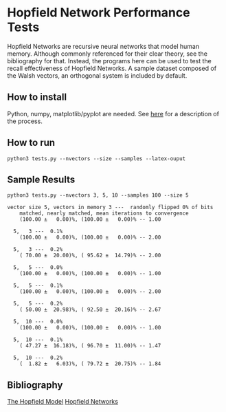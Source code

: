 Hopfield Network Performance Tests
==================================

Hopfield Networks are recursive neural networks that model human memory. Although commonly referenced for their clear theory, see the bibliography for that. Instead, the programs here can be used to test the recall effectiveness of Hopfield Networks. A sample dataset composed of the Walsh vectors, an orthogonal system is included by default.

How to install
--------------
Python, numpy, matplotlib/pyplot are needed.
See [here](http://matplotlib.org/users/installing.html) for a description of the process.

How to run
----------

```
python3 tests.py --nvectors --size --samples --latex-ouput
```

Sample Results
--------------
```
python3 tests.py --nvectors 3, 5, 10 --samples 100 --size 5

vector size 5, vectors in memory 3 ---  randomly flipped 0% of bits
	matched, nearly matched, mean iterations to convergence
	(100.00 ±   0.00)%, (100.00 ±   0.00)% -- 1.00

  5,   3 ---  0.1%
	(100.00 ±   0.00)%, (100.00 ±   0.00)% -- 2.00

  5,   3 ---  0.2%
	( 70.00 ±  20.00)%, ( 95.62 ±  14.79)% -- 2.00

  5,   5 ---  0.0%
	(100.00 ±   0.00)%, (100.00 ±   0.00)% -- 1.00

  5,   5 ---  0.1%
	(100.00 ±   0.00)%, (100.00 ±   0.00)% -- 2.00

  5,   5 ---  0.2%
	( 50.00 ±  20.98)%, ( 92.50 ±  20.16)% -- 2.67

  5,  10 ---  0.0%
	(100.00 ±   0.00)%, (100.00 ±   0.00)% -- 1.00

  5,  10 ---  0.1%
	( 47.27 ±  16.18)%, ( 96.70 ±  11.00)% -- 1.47

  5,  10 ---  0.2%
	(  1.82 ±   6.03)%, ( 79.72 ±  20.75)% -- 1.84
```

Bibliography
------------
[The Hopfield Model](http://page.mi.fu-berlin.de/rojas/neural/chapter/K13.pdf)
[Hopfield Networks](http://www.comp.leeds.ac.uk/ai23/reading/Hopfield.pdf)

